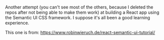 Another attempt (you can't see most of the others, because I deleted the repos after not being able to make them work) at building a React app using the Semantic UI CSS framework. I suppose it's all been a good learning experience.

This one is from: https://www.robinwieruch.de/react-semantic-ui-tutorial/